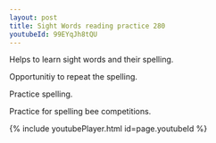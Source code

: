 ```yaml
---
layout: post
title: Sight Words reading practice 280
youtubeId: 99EYqJh8tQU
---
```

 
 
Helps to learn sight words and their spelling.

Opportunitiy to repeat the spelling. 

Practice spelling. 
 
Practice for spelling bee competitions. 
 
{% include youtubePlayer.html id=page.youtubeId %}
 
 
